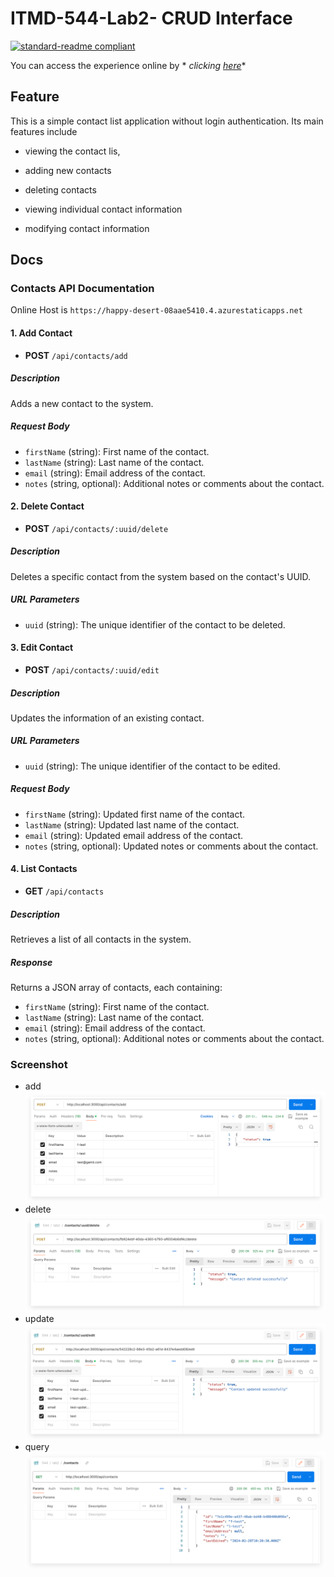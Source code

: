 # ITMD-544-Lab2- CRUD Interface

[![standard-readme compliant](https://img.shields.io/badge/readme%20style-standard-brightgreen.svg?style=flat-square)](https://github.com/RichardLitt/standard-readme)

You can access the experience online by *
*clicking [here](https://happy-desert-08aae5410.4.azurestaticapps.net/api/contacts)**

## Feature

This is a simple contact list application without login authentication. Its main features include

- viewing the contact lis,

- adding new contacts

- deleting contacts

- viewing individual contact information

- modifying contact information

## Docs

### Contacts API Documentation

Online Host is `https://happy-desert-08aae5410.4.azurestaticapps.net`

#### 1. Add Contact

- **POST** `/api/contacts/add`

##### Description

Adds a new contact to the system.

##### Request Body

- `firstName` (string): First name of the contact.
- `lastName` (string): Last name of the contact.
- `email` (string): Email address of the contact.
- `notes` (string, optional): Additional notes or comments about the contact.

#### 2. Delete Contact

- **POST** `/api/contacts/:uuid/delete`

##### Description

Deletes a specific contact from the system based on the contact's UUID.

##### URL Parameters

- `uuid` (string): The unique identifier of the contact to be deleted.

#### 3. Edit Contact

- **POST** `/api/contacts/:uuid/edit`

##### Description

Updates the information of an existing contact.

##### URL Parameters

- `uuid` (string): The unique identifier of the contact to be edited.

##### Request Body

- `firstName` (string): Updated first name of the contact.
- `lastName` (string): Updated last name of the contact.
- `email` (string): Updated email address of the contact.
- `notes` (string, optional): Updated notes or comments about the contact.

#### 4. List Contacts

- **GET** `/api/contacts`

##### Description

Retrieves a list of all contacts in the system.

##### Response

Returns a JSON array of contacts, each containing:

- `firstName` (string): First name of the contact.
- `lastName` (string): Last name of the contact.
- `email` (string): Email address of the contact.
- `notes` (string, optional): Additional notes or comments about the contact.

### Screenshot

- add
  ![img.png](imgs/add.png)
- delete
  ![img_1.png](imgs/delete.png)
- update
  ![img_2.png](imgs/edit.png)
- query
  ![img_3.png](imgs/contacts.png)
